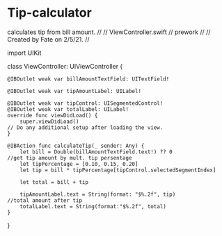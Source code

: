 # Tip-calculator
calculates tip from bill amount.
//
//  ViewController.swift
//  prework
//
//  Created by Fate  on 2/5/21.
//

import UIKit

class ViewController: UIViewController {

    @IBOutlet weak var billAmountTextField: UITextField!
    
    @IBOutlet weak var tipAmountLabel: UILabel!
    
    @IBOutlet weak var tipControl: UISegmentedControl!
    @IBOutlet weak var totalLabel: UILabel!
    override func viewDidLoad() {
        super.viewDidLoad()
    // Do any additional setup after loading the view.
    }

    @IBAction func calculateTip(_ sender: Any) {
        let bill = Double(billAmountTextField.text!) ?? 0
    //get tip amount by mult. tip persentage
        let tipPercentage = [0.10, 0.15, 0.20]
        let tip = bill * tipPercentage[tipControl.selectedSegmentIndex]
        
        let total = bill + tip
       
        tipAmountLabel.text = String(format: "$%.2f", tip)
    //total amount after tip
        totalLabel.text = String(format:"$%.2f", total)
    }
    
}

